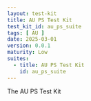 ```yaml
---
layout: test-kit
title: AU PS Test Kit
test_kit_id: au_ps_suite
tags: [ AU ]
date: 2025-03-01
version: 0.0.1
maturity: Low
suites:
  - title: AU PS Test Kit
    id: au_ps_suite
---
```


The AU PS Test Kit

